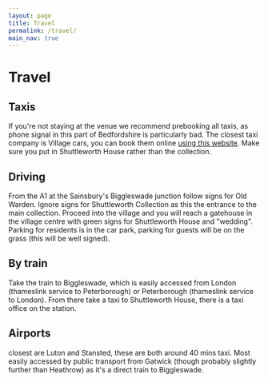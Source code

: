 ```yaml
---
layout: page
title: Travel
permalink: /travel/
main_nav: true
---
```

# Travel
## Taxis
If you're not staying at the venue we recommend prebooking all taxis, as phone signal in this part of Bedfordshire is particularly bad. The closest taxi company is Village cars, you can book them online [using this website](https://village-taxis.com). Make sure you put in Shuttleworth House rather than the collection.

## Driving
From the A1 at the Sainsbury's Biggleswade junction follow signs for Old Warden. Ignore signs for Shuttleworth Collection as this the entrance to the main collection. Proceed into the village and you will reach a gatehouse in the village centre with green signs for Shuttleworth House and "wedding". Parking for residents is in the car park, parking for guests will be on the grass (this will be well signed).

## By train
Take the train to Biggleswade, which is easily accessed from London (thameslink service to Peterborough) or Peterborough (thameslink service to London). From there take a taxi to Shuttleworth House, there is a taxi office on the station.

## Airports
closest are Luton and Stansted, these are both around 40 mins taxi. Most easily accessed by public transport from Gatwick (though probably slightly further than Heathrow) as it's a direct train to Biggleswade.
